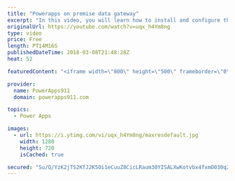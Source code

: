 ```yaml
---
title: "Powerapps on premise data gateway"
excerpt: "In this video, you will learn how to install and configure the PowerApps on premise data gateway. This will allow you to connect to your on prem SharePoint, SQL, and other data sources from PowerApps out in the cloud.   PowerApps Gateway Docs https://docs.microsoft.com/en-us/powerapps/gateway-reference"
originalUrl: https://youtube.com/watch?v=uqx_h4Ym8ng
type: video
price: Free
length: PT14M16S
publishedDateTime: 2018-03-08T21:48:28Z
heat: 52

featuredContent: "<iframe width=\"800\" height=\"500\" frameborder=\"0\" src=\"https://www.youtube.com/embed/uqx_h4Ym8ng\" allow=\"accelerometer; autoplay; encrypted-media; gyroscope; picture-in-picture\" allowfullscreen></iframe>"

provider:
  name: PowerApps911
  domain: powerapps911.com

topics:
  - Power Apps

images:
  - url: https://i.ytimg.com/vi/uqx_h4Ym8ng/maxresdefault.jpg
    width: 1280
    height: 720
    isCached: true

secured: "Su/Q/YzK2jTS2KfJ2K5Oi1eCuuZ8CicLRaum30YISALXwKotvbx4fxmO030q2n/AA795pdMPWtZRbM5aa2E3gJGszVcUSXCc9THckgMzJq/c50nqLKV9tbxigX8zPQQ3FKJiwK36jhtKtrfsCcSVQ0lfihyGFkPnIm2YMWMHSvujsAtC/H4Xn7WJPIn+IIRUCMOS0ZAQyk1P6XSbqnyjy0yPIql6oM+o21LrgEeU6e9ybzAy5IFrELECiH2wZX20SgJa15dEf5lHlieGlDG1KgajfRcPGxLLkcla+IhlCtksEawXBnwJ4vBCZlJulszNHC0mOQJw26OKPLC23W4oDH8/A6HK/XDntfQc3rb3J+A/rhEGxxm5NLHANhaNCTbdh/0z/Xz6BSLaweAwkVsym9+TqYo1dR78Uucef0uxi+w=;rQDTAOtfECuc4Er7ZzKBug=="
---
```


